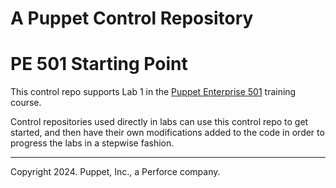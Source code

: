 # A Puppet Control Repository

# PE 501 Starting Point

This control repo supports Lab 1 in the [Puppet Enterprise 501](https://www.puppet.com/support/training) training course.

Control repositories used directly in labs can use this control repo to get started, and 
then have their own modifications added to the code in order to progress the labs in a
stepwise fashion.

---

Copyright 2024. Puppet, Inc., a Perforce company. 